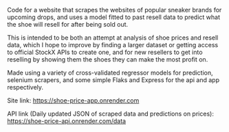 Code for a website that scrapes the websites of popular sneaker brands for upcoming drops, and uses a model fitted to past resell data to predict what the shoe will resell for after being sold out.

This is intended to be both an attempt at analysis of shoe prices and resell data, which I hope to improve by finding a larger dataset or getting access to official StockX APIs to create one, and for new resellers to get into reselling by showing them the shoes they can make the most profit on.

Made using a variety of cross-validated regressor models for prediction, selenium scrapers, and some simple Flaks and Express for the api and app respectively.

Site link: https://shoe-price-app.onrender.com

API link (Daily updated JSON of scraped data and predictions on prices): https://shoe-price-api.onrender.com/data
